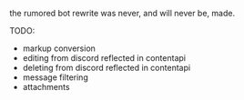 the rumored bot rewrite was never, and will never be, made.

TODO:
- markup conversion
- editing from discord reflected in contentapi
- deleting from discord reflected in contentapi
- message filtering
- attachments
